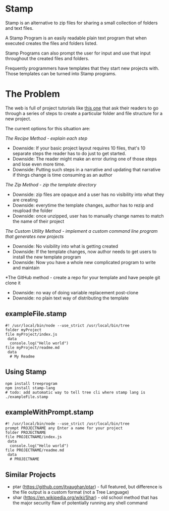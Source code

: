 # Stamp

Stamp is an alternative to zip files for sharing a small collection of folders and text files.

A Stamp Program is an easily readable plain text program that when executed creates the files and folders listed.

Stamp Programs can also prompt the user for input and use that input throughout the created files and folders.

Frequently programmers have templates that they start new projects with. Those templates can be turned into Stamp programs.

# The Problem

The web is full of project tutorials like <a href="https://docs.npmjs.com/getting-started/creating-node-modules">this one</a>
that ask their readers to go through a series of steps to create a particular folder and file structure for a new project.

The current options for this situation are:

*The Recipe Method - explain each step*
- Downside: If your basic project layout requires 10 files, that's 10 separate steps the reader has to do just to get started.
- Downside: The reader might make an error during one of those steps and lose even more time.
- Downside: Putting such steps in a narrative and updating that narrative if things change is time consuming as an author

*The Zip Method - zip the template directory*
- Downside: zip files are opaque and a user has no visibility into what they are creating
- Downside: everytime the template changes, author has to rezip and reupload the folder
- Downside: once unzipped, user has to manually change names to match the name of their project

*The Custom Utility Method - implement a custom command line program that generates new projects*
- Downside: No visibility into what is getting created
- Downside: If the template changes, now author needs to get users to install the new template program
- Downside: Now you have a whole new complicated program to write and maintain

*The GitHub method - create a repo for your template and have people git clone it
- Downside: no way of doing variable replacement post-clone
- Downside: no plain text way of distributing the template

## exampleFile.stamp

    #! /usr/local/bin/node --use_strict /usr/local/bin/tree
    folder myProject
    file myProject/index.js
     data
      console.log("Hello world")
    file myProject/readme.md
     data
      # My Readme

## Using Stamp

    npm install treeprogram
    npm install stamp-lang
    # todo: add automatic way to tell tree cli where stamp lang is
    ./exampleFile.stamp


## exampleWithPrompt.stamp

    #! /usr/local/bin/node --use_strict /usr/local/bin/tree
    prompt PROJECTNAME any Enter a name for your project
    folder PROJECTNAME
    file PROJECTNAME/index.js
     data
      console.log("Hello world")
    file PROJECTNAME/readme.md
     data
      # PROJECTNAME

## Similar Projects

- ptar (https://github.com/jtvaughan/ptar) - full featured, but difference is the file output is a custom format (not a Tree Language)
- shar (https://en.wikipedia.org/wiki/Shar) - old school method that has the major security flaw of potentially running any shell command
